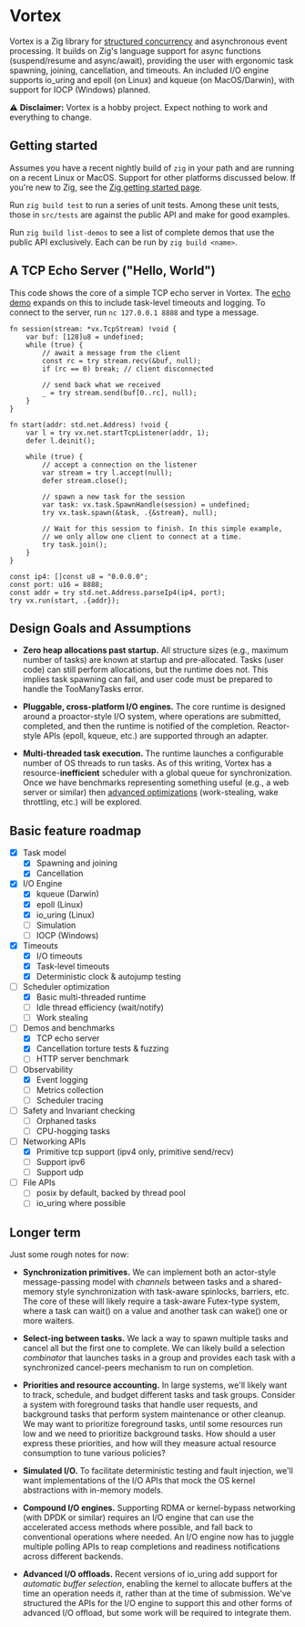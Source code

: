 # Vortex

Vortex is a Zig library for [structured
concurrency](https://en.wikipedia.org/wiki/Structured_concurrency) and
asynchronous event processing. It builds on Zig's language support for async
functions (suspend/resume and async/await), providing the user with ergonomic
task spawning, joining, cancellation, and timeouts. An included I/O engine
supports io_uring and epoll (on Linux) and kqueue (on MacOS/Darwin), with 
support for IOCP (Windows) planned.

:warning: **Disclaimer:** Vortex is a hobby project. Expect nothing to work and
everything to change.

## Getting started

Assumes you have a recent nightly build of `zig` in your path and are running
on a recent Linux or MacOS. Support for other platforms discussed below. If
you're new to Zig, see the [Zig getting started
page](https://ziglang.org/learn/getting-started/).

Run `zig build test` to run a series of unit tests. Among these unit tests,
those in `src/tests` are against the public API and make for good examples. 

Run `zig build list-demos` to see a list of complete demos that use the public
API exclusively. Each can be run by `zig build <name>`. 

## A TCP Echo Server ("Hello, World")

This code shows the core of a simple TCP echo server in Vortex. The [echo
demo](demos/echo.zig) expands on this to include task-level timeouts and
logging. To connect to the server, run `nc 127.0.0.1 8888` and type a message.

```zig
fn session(stream: *vx.TcpStream) !void {
    var buf: [128]u8 = undefined;
    while (true) {
        // await a message from the client
        const rc = try stream.recv(&buf, null);
        if (rc == 0) break; // client disconnected

        // send back what we received
        _ = try stream.send(buf[0..rc], null);
    }
}

fn start(addr: std.net.Address) !void {
    var l = try vx.net.startTcpListener(addr, 1);
    defer l.deinit();

    while (true) {
        // accept a connection on the listener
        var stream = try l.accept(null);
        defer stream.close();

        // spawn a new task for the session
        var task: vx.task.SpawnHandle(session) = undefined;
        try vx.task.spawn(&task, .{&stream}, null);

        // Wait for this session to finish. In this simple example, 
        // we only allow one client to connect at a time.
        try task.join();
    }
}

const ip4: []const u8 = "0.0.0.0";
const port: u16 = 8888;
const addr = try std.net.Address.parseIp4(ip4, port);
try vx.run(start, .{addr});
```

## Design Goals and Assumptions

- **Zero heap allocations past startup.** All structure sizes (e.g., maximum
number of tasks) are known at startup and pre-allocated. Tasks (user code) can
still perform allocations, but the runtime does not. This implies task spawning
can fail, and user code must be prepared to handle the TooManyTasks error.

- **Pluggable, cross-platform I/O engines.** The core runtime is designed around
a proactor-style I/O system, where operations are submitted, completed, and then
the runtime is notified of the completion. Reactor-style APIs (epoll, kqueue,
etc.) are supported through an adapter. 

- **Multi-threaded task execution.** The runtime launches a configurable number
of OS threads to run tasks. As of this writing, Vortex has a
resource-**inefficient** scheduler with a global queue for synchronization.
Once we have benchmarks representing something useful (e.g., a web server or
similar) then [advanced
optimizations](https://zig.news/kprotty/resource-efficient-thread-pools-with-zig-3291)
(work-stealing, wake throttling, etc.) will be explored. 

## Basic feature roadmap

- [x] Task model
  - [x] Spawning and joining
  - [x] Cancellation
- [x] I/O Engine
  - [x] kqueue (Darwin)
  - [x] epoll (Linux)
  - [x] io_uring (Linux)
  - [ ] Simulation
  - [ ] IOCP (Windows)
- [x] Timeouts
  - [x] I/O timeouts
  - [x] Task-level timeouts
  - [x] Deterministic clock & autojump testing
- [ ] Scheduler optimization
  - [x] Basic multi-threaded runtime
  - [ ] Idle thread efficiency (wait/notify)
  - [ ] Work stealing
- [ ] Demos and benchmarks
  - [x] TCP echo server
  - [x] Cancellation torture tests & fuzzing
  - [ ] HTTP server benchmark
- [ ] Observability
  - [x] Event logging
  - [ ] Metrics collection
  - [ ] Scheduler tracing
- [ ] Safety and Invariant checking
  - [ ] Orphaned tasks
  - [ ] CPU-hogging tasks
- [ ] Networking APIs
  - [x] Primitive tcp support (ipv4 only, primitive send/recv)
  - [ ] Support ipv6
  - [ ] Support udp
- [ ] File APIs
  - [ ] posix by default, backed by thread pool
  - [ ] io_uring where possible

## Longer term

Just some rough notes for now:

- **Synchronization primitives.** We can implement both an actor-style
message-passing model with *channels* between tasks and a shared-memory style
synchronization with task-aware spinlocks, barriers, etc. The core of these will
likely require a task-aware Futex-type system, where a task can wait() on a 
value and another task can wake() one or more waiters.

- **Select-ing between tasks.** We lack a way to spawn multiple tasks and cancel
all but the first one to complete. We can likely build a selection *combinator*
that launches tasks in a group and provides each task with a synchronized
cancel-peers mechanism to run on completion. 

- **Priorities and resource accounting.** In large systems, we'll likely want to
track, schedule, and budget different tasks and task groups. Consider a system
with foreground tasks that handle user requests, and background tasks that
perform system maintenance or other cleanup. We may want to prioritize
foreground tasks, until some resources run low and we need to prioritize
background tasks. How should a user express these priorities, and how will they
measure actual resource consumption to tune various policies?

- **Simulated I/O.** To facilitate deterministic testing and fault injection,
we'll want implementations of the I/O APIs that mock the OS kernel abstractions
with in-memory models.

- **Compound I/O engines.** Supporting RDMA or kernel-bypass networking (with
DPDK or similar) requires an I/O engine that can use the accelerated access
methods where possible, and fall back to conventional operations where needed. 
An I/O engine now has to juggle multiple polling APIs to reap completions and
readiness notifications across different backends. 

- **Advanced I/O offloads.** Recent versions of io_uring add support for
*automatic buffer selection*, enabling the kernel to allocate buffers at the
time an operation needs it, rather than at the time of submission. We've
structured the APIs for the I/O engine to support this and other forms of
advanced I/O offload, but some work will be required to integrate them.
